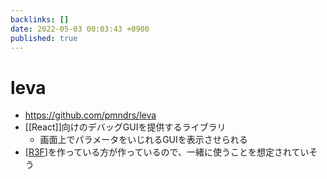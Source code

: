 ```yaml
---
backlinks: []
date: 2022-05-03 00:03:43 +0900
published: true
---
```


# leva

- https://github.com/pmndrs/leva
- [[React]]向けのデバッグGUIを提供するライブラリ
  - 画面上でパラメータをいじれるGUIを表示させられる
- [[R3F]]を作っている方が作っているので、一緒に使うことを想定されていそう

[//begin]: # "Autogenerated link references for markdown compatibility"
[R3F]: R3F "R3F"
[//end]: # "Autogenerated link references"